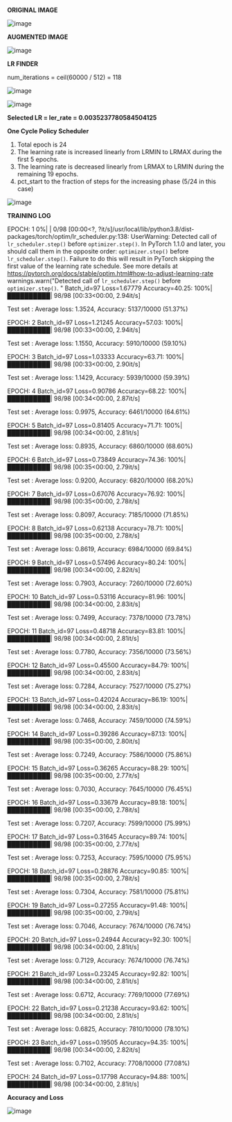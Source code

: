 
**ORIGINAL IMAGE**

![image](https://user-images.githubusercontent.com/52197131/219788572-1ff666dd-f3f5-4dca-b3f2-c35bf9c6f0ca.png)


**AUGMENTED IMAGE**

![image](https://user-images.githubusercontent.com/52197131/219641403-47e9f844-78e0-4b36-acc4-bdeb9b0c4501.png)




**LR FINDER**

num_iterations = ceil(60000 / 512) = 118

![image](https://user-images.githubusercontent.com/52197131/219814572-c57b3dc1-e934-44fe-8b39-efa82828cba7.png)


![image](https://user-images.githubusercontent.com/52197131/219640252-9b7beb33-fa6c-4463-8f6f-0d09b7a6c3a3.png)


**Selected LR = ler_rate = 0.0035237780584504125** 




**One Cycle Policy Scheduler**
  
  1. Total epoch is 24
  2. The learning rate is increased linearly from LRMIN to LRMAX during the first 5 epochs.
  3. The learning rate is decreased linearly from LRMAX to LRMIN during the remaining 19 epochs.
  4. pct_start to the fraction of steps for the increasing phase (5/24 in this case)

![image](https://user-images.githubusercontent.com/52197131/219814459-d2067978-ad2b-4986-9ab1-e8018d1f47c8.png)



**TRAINING LOG**



EPOCH: 1
  0%|          | 0/98 [00:00<?, ?it/s]/usr/local/lib/python3.8/dist-packages/torch/optim/lr_scheduler.py:138: UserWarning: Detected call of `lr_scheduler.step()` before `optimizer.step()`. In PyTorch 1.1.0 and later, you should call them in the opposite order: `optimizer.step()` before `lr_scheduler.step()`.  Failure to do this will result in PyTorch skipping the first value of the learning rate schedule. See more details at https://pytorch.org/docs/stable/optim.html#how-to-adjust-learning-rate
  warnings.warn("Detected call of `lr_scheduler.step()` before `optimizer.step()`. "
Batch_id=97 Loss=1.67779 Accuracy=40.25: 100%|██████████| 98/98 [00:33<00:00,  2.94it/s]

 Test set : Average loss: 1.3524, Accuracy: 5137/10000 (51.37%)

EPOCH: 2
Batch_id=97 Loss=1.21245 Accuracy=57.03: 100%|██████████| 98/98 [00:33<00:00,  2.94it/s]

 Test set : Average loss: 1.1550, Accuracy: 5910/10000 (59.10%)

EPOCH: 3
Batch_id=97 Loss=1.03333 Accuracy=63.71: 100%|██████████| 98/98 [00:33<00:00,  2.90it/s]

 Test set : Average loss: 1.1429, Accuracy: 5939/10000 (59.39%)

EPOCH: 4
Batch_id=97 Loss=0.90786 Accuracy=68.22: 100%|██████████| 98/98 [00:34<00:00,  2.87it/s]

 Test set : Average loss: 0.9975, Accuracy: 6461/10000 (64.61%)

EPOCH: 5
Batch_id=97 Loss=0.81405 Accuracy=71.71: 100%|██████████| 98/98 [00:34<00:00,  2.81it/s]

 Test set : Average loss: 0.8935, Accuracy: 6860/10000 (68.60%)

EPOCH: 6
Batch_id=97 Loss=0.73849 Accuracy=74.36: 100%|██████████| 98/98 [00:35<00:00,  2.79it/s]

 Test set : Average loss: 0.9200, Accuracy: 6820/10000 (68.20%)

EPOCH: 7
Batch_id=97 Loss=0.67076 Accuracy=76.92: 100%|██████████| 98/98 [00:35<00:00,  2.78it/s]

 Test set : Average loss: 0.8097, Accuracy: 7185/10000 (71.85%)

EPOCH: 8
Batch_id=97 Loss=0.62138 Accuracy=78.71: 100%|██████████| 98/98 [00:35<00:00,  2.78it/s]

 Test set : Average loss: 0.8619, Accuracy: 6984/10000 (69.84%)

EPOCH: 9
Batch_id=97 Loss=0.57496 Accuracy=80.24: 100%|██████████| 98/98 [00:34<00:00,  2.82it/s]

 Test set : Average loss: 0.7903, Accuracy: 7260/10000 (72.60%)

EPOCH: 10
Batch_id=97 Loss=0.53116 Accuracy=81.96: 100%|██████████| 98/98 [00:34<00:00,  2.83it/s]

 Test set : Average loss: 0.7499, Accuracy: 7378/10000 (73.78%)

EPOCH: 11
Batch_id=97 Loss=0.48718 Accuracy=83.81: 100%|██████████| 98/98 [00:34<00:00,  2.81it/s]

 Test set : Average loss: 0.7780, Accuracy: 7356/10000 (73.56%)

EPOCH: 12
Batch_id=97 Loss=0.45500 Accuracy=84.79: 100%|██████████| 98/98 [00:34<00:00,  2.83it/s]

 Test set : Average loss: 0.7284, Accuracy: 7527/10000 (75.27%)

EPOCH: 13
Batch_id=97 Loss=0.42024 Accuracy=86.19: 100%|██████████| 98/98 [00:34<00:00,  2.83it/s]

 Test set : Average loss: 0.7468, Accuracy: 7459/10000 (74.59%)

EPOCH: 14
Batch_id=97 Loss=0.39286 Accuracy=87.13: 100%|██████████| 98/98 [00:35<00:00,  2.80it/s]

 Test set : Average loss: 0.7249, Accuracy: 7586/10000 (75.86%)

EPOCH: 15
Batch_id=97 Loss=0.36265 Accuracy=88.29: 100%|██████████| 98/98 [00:35<00:00,  2.77it/s]

 Test set : Average loss: 0.7030, Accuracy: 7645/10000 (76.45%)

EPOCH: 16
Batch_id=97 Loss=0.33679 Accuracy=89.18: 100%|██████████| 98/98 [00:35<00:00,  2.78it/s]

 Test set : Average loss: 0.7207, Accuracy: 7599/10000 (75.99%)

EPOCH: 17
Batch_id=97 Loss=0.31645 Accuracy=89.74: 100%|██████████| 98/98 [00:35<00:00,  2.77it/s]

 Test set : Average loss: 0.7253, Accuracy: 7595/10000 (75.95%)

EPOCH: 18
Batch_id=97 Loss=0.28876 Accuracy=90.85: 100%|██████████| 98/98 [00:35<00:00,  2.78it/s]

 Test set : Average loss: 0.7304, Accuracy: 7581/10000 (75.81%)

EPOCH: 19
Batch_id=97 Loss=0.27255 Accuracy=91.48: 100%|██████████| 98/98 [00:35<00:00,  2.79it/s]

 Test set : Average loss: 0.7046, Accuracy: 7674/10000 (76.74%)

EPOCH: 20
Batch_id=97 Loss=0.24944 Accuracy=92.30: 100%|██████████| 98/98 [00:34<00:00,  2.81it/s]

 Test set : Average loss: 0.7129, Accuracy: 7674/10000 (76.74%)

EPOCH: 21
Batch_id=97 Loss=0.23245 Accuracy=92.82: 100%|██████████| 98/98 [00:34<00:00,  2.81it/s]

 Test set : Average loss: 0.6712, Accuracy: 7769/10000 (77.69%)

EPOCH: 22
Batch_id=97 Loss=0.21238 Accuracy=93.62: 100%|██████████| 98/98 [00:34<00:00,  2.81it/s]

 Test set : Average loss: 0.6825, Accuracy: 7810/10000 (78.10%)

EPOCH: 23
Batch_id=97 Loss=0.19505 Accuracy=94.35: 100%|██████████| 98/98 [00:34<00:00,  2.82it/s]

 Test set : Average loss: 0.7102, Accuracy: 7708/10000 (77.08%)

EPOCH: 24
Batch_id=97 Loss=0.17798 Accuracy=94.88: 100%|██████████| 98/98 [00:34<00:00,  2.81it/s]


 
 **Accuracy and Loss**
 
 ![image](https://user-images.githubusercontent.com/52197131/219813542-83bdc314-1792-4a82-b12f-c1c20aee8f1e.png)



